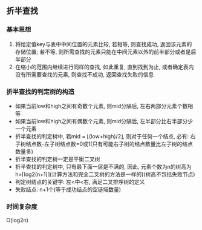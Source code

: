 ## 折半查找

### 基本思想

1. 将给定值key与表中中间位置的元素比较, 若相等, 则查找成功, 返回该元素的存储位置; 若不等, 则所需查找的元素只能在中间元素以外的前半部分或者是后半部分
2. 在缩小的范围内继续进行同样的查找, 如此重复, 直到找到为止, 或者确定表内没有所需要查找的元素, 则查找不成功, 返回查找失败的信息

### 折半查找的判定树的构造

- 如果当前low和high之间有奇数个元素, 则mid分隔后, 左右两部分元素个数相等
- 如果当前low和high之间有偶数个元素, 则mid分隔后, 左半部分比右半部分少一个元素
- 折半查找的判定树中, 若mid = ⌊(low+high)/2⌋, 则对于任何一个结点, 必有: 右子树结点数-左子树结点数=0或1(只有可能右子树的结点数量比左子树的结点数量多)
- 折半查找的判定树一定是平衡二叉树
- 折半查找的判定树中, 只有最下面一层是不满的, 因此, 元素个数为n的树高为h=⌈log2(n+1)⌉(计算方法和完全二叉树的方法是一样的)(树高不包括失败节点)
- 判定树结点的关键字: 左<中<右, 满足二叉排序树的定义
- 失败结点: n+1个(等于成功结点的空链域数量)

### 时间复杂度

O(log2n)